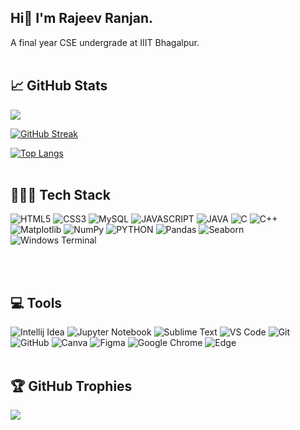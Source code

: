 ## Hi👋 I'm Rajeev Ranjan.
A final year CSE undergrade at IIIT Bhagalpur.
<br><br>
## 📈 GitHub Stats
![](https://github-readme-stats.vercel.app/api?username=RajeevRanjan5642&theme=holi&hide_border=false&include_all_commits=false&count_private=false)

[![GitHub Streak](https://github-readme-streak-stats.herokuapp.com?user=RajeevRanjan5642&theme=holi-theme)](https://git.io/streak-stats)

[![Top Langs](https://github-readme-stats.vercel.app/api/top-langs/?username=RajeevRanjan5642&layout=compact&theme=holi)](https://github.com/RajeevRanjan5642)
<br><br>
## 👩🏻‍💻 Tech Stack
![HTML5](https://img.shields.io/badge/html5-%23E34F26.svg?style=for-the-badge&logo=html5&logoColor=white)
![CSS3](https://img.shields.io/badge/css3-%231572B6.svg?style=for-the-badge&logo=css3&logoColor=white)
![MySQL](https://img.shields.io/badge/mysql-%2300f.svg?style=for-the-badge&logo=mysql&logoColor=white)
![JAVASCRIPT](https://img.shields.io/badge/JavaScript-F7DF1E?style=for-the-badge&logo=javascript&logoColor=black)
![JAVA](https://img.shields.io/badge/Java-ED8B00?style=for-the-badge&logo=openjdk&logoColor=white)
![C](https://img.shields.io/badge/C-00599C?style=for-the-badge&logo=c&logoColor=white)
![C++](https://img.shields.io/badge/c++-%2300599C.svg?style=for-the-badge&logo=c%2B%2B&logoColor=white)
![Matplotlib](https://img.shields.io/badge/Matplotlib-%23ffffff.svg?style=for-the-badge&logo=Matplotlib&logoColor=black)
![NumPy](https://img.shields.io/badge/numpy-%23013243.svg?style=for-the-badge&logo=numpy&logoColor=white)
![PYTHON](https://img.shields.io/badge/Python-14354C?style=for-the-badge&logo=python&logoColor=white)
![Pandas](https://img.shields.io/badge/pandas-%23150458.svg?style=for-the-badge&logo=pandas&logoColor=white)
![Seaborn](https://img.shields.io/badge/Seaborn-%23ffffff.svg?style=for-the-badge&logo=Seaborn&logoColor=black)
![Windows Terminal](https://img.shields.io/badge/Windows%20Terminal-%234D4D4D.svg?style=for-the-badge&logo=windows-terminal&logoColor=white)

<br><br>
## 💻 Tools
![Intellij Idea](https://img.shields.io/badge/IntelliJ_IDEA-000000.svg?style=for-the-badge&logo=intellij-idea&logoColor=white)
![Jupyter Notebook](https://img.shields.io/badge/jupyter-%23FA0F00.svg?style=for-the-badge&logo=jupyter&logoColor=white)
![Sublime Text](https://img.shields.io/badge/sublime_text-%23575757.svg?&style=for-the-badge&logo=sublime-text&logoColor=important)
![VS Code](https://img.shields.io/badge/VSCode-0078D4?style=for-the-badge&logo=visual%20studio%20code&logoColor=white)
![Git](https://img.shields.io/badge/git-%23F05033.svg?style=for-the-badge&logo=git&logoColor=white)
![GitHub](https://img.shields.io/badge/github-%23121011.svg?style=for-the-badge&logo=github&logoColor=white)
![Canva](https://img.shields.io/badge/Canva-%2300C4CC.svg?style=for-the-badge&logo=Canva&logoColor=white)
![Figma](https://img.shields.io/badge/figma-%23F24E1E.svg?style=for-the-badge&logo=figma&logoColor=white)
![Google Chrome](https://img.shields.io/badge/Google%20Chrome-4285F4?style=for-the-badge&logo=GoogleChrome&logoColor=white)
![Edge](https://img.shields.io/badge/Edge-0078D7?style=for-the-badge&logo=Microsoft-edge&logoColor=white)
<br><br>
## 🏆 GitHub Trophies
![](https://github-profile-trophy.vercel.app/?username=RajeevRanjan5642&theme=radical&no-frame=false&no-bg=true&margin-w=4)
